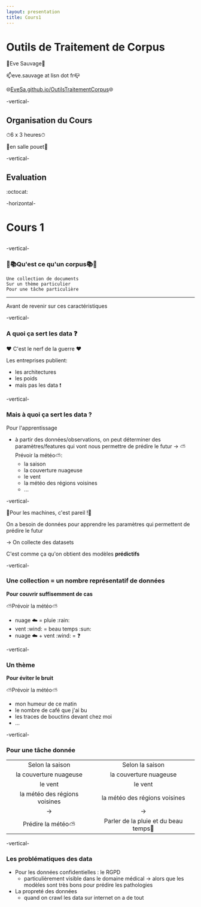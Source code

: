 ```yaml
---
layout: presentation
title: Cours1
---
```

# Outils de Traitement de Corpus
👩Eve Sauvage👩

📫eve.sauvage at lisn dot fr📪

🌐[EveSa.github.io/OutilsTraitementCorpus](EveSa.github.io/OutilsTraitementCorpus)🌐

-vertical-
## Organisation du Cours

⏱6 x 3 heures⏱

🏫en salle pouet🏫

-vertical-
## Evaluation

:octocat:

-horizontal-
# Cours 1
## 

-vertical-
### 📄📚Qu'est ce qu'un corpus📚📄
<!--normalement vous savez ce que c'est-->
```js[1|1-2|3]
Une collection de documents
Sur un thème particulier
Pour une tâche particulière
```
---
Avant de revenir sur ces caractéristiques

-vertical-
### A quoi ça sert les data ❓
<!-- Pourquoi on vous parle de corpus tout le temps ?
    Corpus Parallèle et Comparable / Outils de traitement de corpus / Enrichissement de corpus / ...
-->
:heart: C'est le nerf de la guerre :heart:

Les entreprises publient:
- les architectures
- les poids
- mais pas les data ❗

-vertical-
### Mais à quoi ça sert les data ?
Pour l'apprentissage
- à partir des données/observations, on peut déterminer des paramètres/features qui vont nous permettre de prédire le futur
&rarr; ⛅Prévoir la météo⛅:
    - la saison
    - la couverture nuageuse
    - le vent
    - la météo des régions voisines
    - ...

-vertical-

🤖Pour les machines, c'est pareil !🤖

On a besoin de données pour apprendre les paramètres qui permettent de prédire le futur

&rarr; On collecte des datasets

C'est comme ça qu'on obtient des modèles **prédictifs**

-vertical-

### Une collection = un nombre représentatif de données

**Pour couvrir suffisemment de cas**

⛅Prévoir la météo⛅

- nuage :cloud: = pluie :rain:
- vent :wind: = beau temps :sun:
- nuage :cloud: + vent :wind: = :question:

-vertical-

### Un thème

**Pour éviter le bruit**

⛅Prévoir la météo⛅

- mon humeur de ce matin
- le nombre de café que j'ai bu
- les traces de bouctins devant chez moi
- ...

-vertical-

### Pour une tâche donnée
| | |   
|:---:|:---:|
| Selon la saison | Selon la saison |
| la couverture nuageuse |  la couverture nuageuse |
| le vent | le vent |
| la météo des régions voisines | la météo des régions voisines |
|&rarr; |&rarr; |
|Prédire la météo⛅|Parler de la pluie et du beau temps🦜|

-vertical-

### Les problématiques des data
- Pour les données confidentielles : le RGPD
    - particulièrement visible dans le domaine médical
    &rarr; alors que les modèles sont très bons pour prédire les pathologies
- La propreté des données
    - quand on crawl les data sur internet on a de tout

